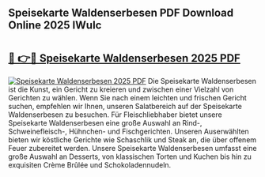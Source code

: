 ## Speisekarte Waldenserbesen PDF Download Online 2025 lWuIc

# <h2><a href="http://gc93eq.nevu.top/?p=Speisekarte+Waldenserbesen">🔗 👉🔴 Speisekarte Waldenserbesen 2025 PDF</a></h2>

[![Speisekarte Waldenserbesen 2025 PDF](https://i.imgur.com/dBaPXMq.png)](http://gc93eq.nevu.top/?p=Speisekarte+Waldenserbesen)
Die Speisekarte Waldenserbesen ist die Kunst, ein Gericht zu kreieren und zwischen einer Vielzahl von Gerichten zu wählen. Wenn Sie nach einem leichten und frischen Gericht suchen, empfehlen wir Ihnen, unseren Salatbereich auf der Speisekarte Waldenserbesen zu besuchen. Für Fleischliebhaber bietet unsere Speisekarte Waldenserbesen eine große Auswahl an Rind-, Schweinefleisch-, Hühnchen- und Fischgerichten. Unseren Auserwählten bieten wir köstliche Gerichte wie Schaschlik und Steak an, die über offenem Feuer zubereitet werden. Unsere Speisekarte Waldenserbesen umfasst eine große Auswahl an Desserts, von klassischen Torten und Kuchen bis hin zu exquisiten Crème Brûlée und Schokoladennudeln.
